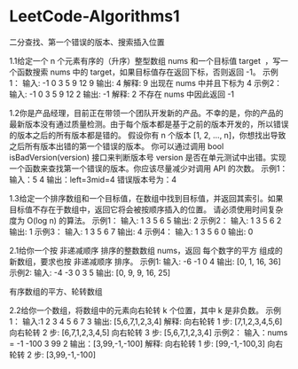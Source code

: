 # LeetCode-Algorithms1
二分查找、第一个错误的版本、搜索插入位置

1.1给定一个 n 个元素有序的（升序）整型数组 nums 和一个目标值 target  ，写一个函数搜索 nums 中的 target，如果目标值存在返回下标，否则返回 -1。
示例1：
输入: -1 0 3 5 9 12
9
输出: 4
解释: 9 出现在 nums 中并且下标为 4
示例2：
输入: -1 0 3 5 9 12
2
输出: -1
解释: 2 不存在 nums 中因此返回 -1

1.2你是产品经理，目前正在带领一个团队开发新的产品。不幸的是，你的产品的最新版本没有通过质量检测。由于每个版本都是基于之前的版本开发的，所以错误的版本之后的所有版本都是错的。
假设你有 n 个版本 [1, 2, ..., n]，你想找出导致之后所有版本出错的第一个错误的版本。
你可以通过调用 bool isBadVersion(version) 接口来判断版本号 version 是否在单元测试中出错。实现一个函数来查找第一个错误的版本。你应该尽量减少对调用 API 的次数。
示例1：
输入：5
4
输出：left=3mid=4
错误版本号为：4

1.3给定一个排序数组和一个目标值，在数组中找到目标值，并返回其索引。如果目标值不存在于数组中，返回它将会被按顺序插入的位置。
请必须使用时间复杂度为 O(log n) 的算法。
示例1：
输入: 1 3 5 6
5
输出: 2
示例2：
输入: 1 3 5 6
2
输出: 1
示例3：
输入: 1 3 5 6
7
输出: 4
示例4：
输入: 1 3 5 6
0
输出: 0

2.1给你一个按 非递减顺序 排序的整数数组 nums，返回 每个数字的平方 组成的新数组，要求也按 非递减顺序 排序。
示例1: 
输入: -6 -1 0 4
输出: [0, 1, 16, 36]
示例2: 
输入: -4 -3 0 3 5
输出: [0, 9, 9, 16, 25]

有序数组的平方、轮转数组

2.2给你一个数组，将数组中的元素向右轮转 k 个位置，其中 k 是非负数。
示例1：
输入:1 2 3 4 5 6 7
3
输出: [5,6,7,1,2,3,4]
解释:
向右轮转 1 步: [7,1,2,3,4,5,6]
向右轮转 2 步: [6,7,1,2,3,4,5]
向右轮转 3 步: [5,6,7,1,2,3,4]
示例2：
输入：nums = -1 -100 3 99
2
输出：[3,99,-1,-100]
解释: 
向右轮转 1 步: [99,-1,-100,3]
向右轮转 2 步: [3,99,-1,-100]
